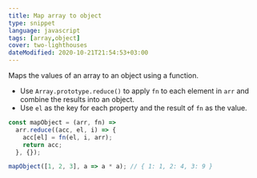 ```yaml
---
title: Map array to object
type: snippet
language: javascript
tags: [array,object]
cover: two-lighthouses
dateModified: 2020-10-21T21:54:53+03:00
---
```


Maps the values of an array to an object using a function.

- Use `Array.prototype.reduce()` to apply `fn` to each element in `arr` and combine the results into an object.
- Use `el` as the key for each property and the result of `fn` as the value.

```js
const mapObject = (arr, fn) =>
  arr.reduce((acc, el, i) => {
    acc[el] = fn(el, i, arr);
    return acc;
  }, {});
```

```js
mapObject([1, 2, 3], a => a * a); // { 1: 1, 2: 4, 3: 9 }
```
